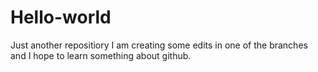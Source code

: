 # Hello-world
Just another repositiory
I am creating some edits in one of the branches and I hope to learn something about github.
